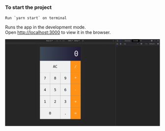 
### To start the project 

    Run `yarn start` on terminal

Runs the app in the development mode.<br />
Open [http://localhost:3000](http://localhost:3000) to view it in the browser.

<img src="./prints/print1.png">